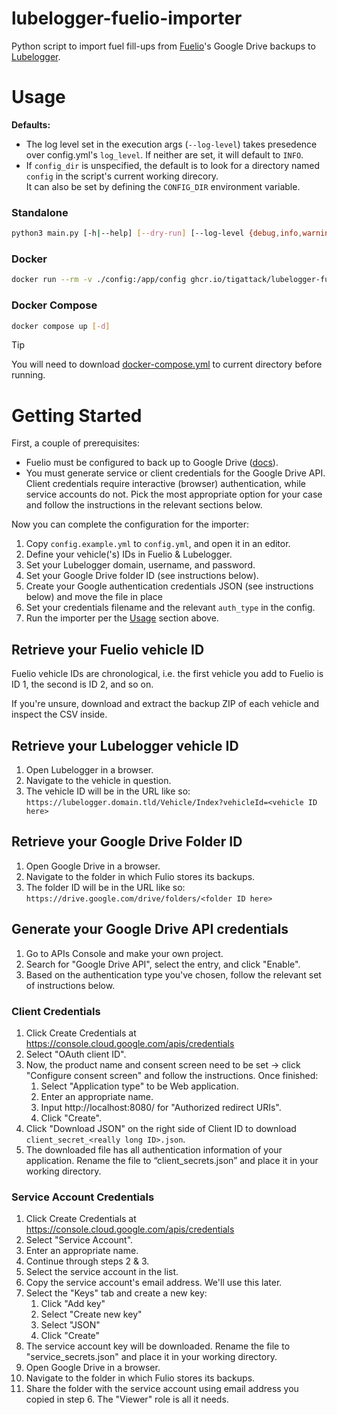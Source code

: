 # lubelogger-fuelio-importer

Python script to import fuel fill-ups from [Fuelio](https://fuel.io/)'s Google Drive backups to [Lubelogger](https://github.com/hargata/lubelog).

# Usage

**Defaults:**

* The log level set in the execution args (`--log-level`) takes presedence over config.yml's `log_level`. If neither are set, it will default to `INFO`.
* If `config_dir` is unspecified, the default is to look for a directory named `config` in the script's current working direcory.  
  It can also be set by defining the `CONFIG_DIR` environment variable.

### Standalone

```sh
python3 main.py [-h|--help] [--dry-run] [--log-level {debug,info,warning,error,critical}] [config_dir]
```

### Docker

```sh
docker run --rm -v ./config:/app/config ghcr.io/tigattack/lubelogger-fuelio-importer:latest [--dry-run]
```

### Docker Compose

```sh
docker compose up [-d]
```

> [!TIP]
> You will need to download [docker-compose.yml](docker-compose.yml) to current directory before running.

# Getting Started

First, a couple of prerequisites:

* Fuelio must be configured to back up to Google Drive ([docs](https://www.fuel.io/faq_backup_help.html)).
* You must generate service or client credentials for the Google Drive API. Client credentials require interactive (browser) authentication, while service accounts do not. Pick the most appropriate option for your case and follow the instructions in the relevant sections below.

Now you can complete the configuration for the importer:

1. Copy `config.example.yml` to `config.yml`, and open it in an editor.
2. Define your vehicle('s) IDs in Fuelio & Lubelogger.
3. Set your Lubelogger domain, username, and password.
4. Set your Google Drive folder ID (see instructions below).
5. Create your Google authentication credentials JSON (see instructions below) and move the file in place
6. Set your credentials filename and the relevant `auth_type` in the config.
7. Run the importer per the [Usage](#usage) section above.

## Retrieve your Fuelio vehicle ID

Fuelio vehicle IDs are chronological, i.e. the first vehicle you add to Fuelio is ID 1, the second is ID 2, and so on.

If you're unsure, download and extract the backup ZIP of each vehicle and inspect the CSV inside.

## Retrieve your Lubelogger vehicle ID

1. Open Lubelogger in a browser.
2. Navigate to the vehicle in question.
3. The vehicle ID will be in the URL like so: `https://lubelogger.domain.tld/Vehicle/Index?vehicleId=<vehicle ID here>`

## Retrieve your Google Drive Folder ID

1. Open Google Drive in a browser.
2. Navigate to the folder in which Fulio stores its backups.
3. The folder ID will be in the URL like so: `https://drive.google.com/drive/folders/<folder ID here>`

## Generate your Google Drive API credentials

1. Go to APIs Console and make your own project.
2. Search for "Google Drive API", select the entry, and click "Enable".
3. Based on the authentication type you've chosen, follow the relevant set of instructions below.

### Client Credentials

1. Click Create Credentials at https://console.cloud.google.com/apis/credentials
2. Select "OAuth client ID".
3. Now, the product name and consent screen need to be set -> click "Configure consent screen" and follow the instructions. Once finished:
    1. Select "Application type" to be Web application.
    2. Enter an appropriate name.
    3. Input http://localhost:8080/ for "Authorized redirect URIs".
    4. Click "Create".
4. Click "Download JSON" on the right side of Client ID to download `client_secret_<really long ID>.json`.
5. The downloaded file has all authentication information of your application. Rename the file to “client_secrets.json” and place it in your working directory.

### Service Account Credentials

1. Click Create Credentials at https://console.cloud.google.com/apis/credentials
2. Select "Service Account".
3. Enter an appropriate name.
4. Continue through steps 2 & 3.
5. Select the service account in the list.
6. Copy the service account's email address. We'll use this later.
7. Select the "Keys" tab and create a new key:
    1. Click "Add key"
    2. Select "Create new key"
    3. Select "JSON"
    4. Click "Create"
8. The service account key will be downloaded. Rename the file to "service_secrets.json"  and place it in your working directory.
9. Open Google Drive in a browser.
10. Navigate to the folder in which Fulio stores its backups.
11. Share the folder with the service account using email address you copied in step 6. The "Viewer" role is all it needs.
